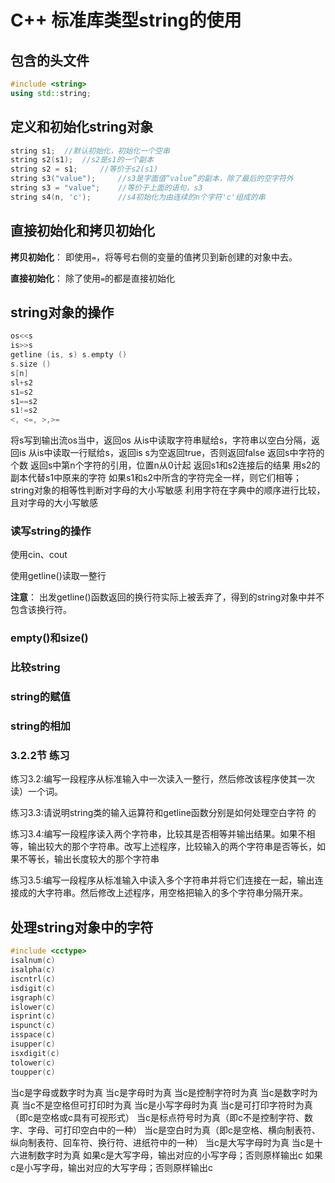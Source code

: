 # C++ 标准库类型string的使用

## 包含的头文件

```cpp
#include <string>
using std::string;
```

## 定义和初始化string对象

```cpp
string s1;  //默认初始化，初始化一个空串
string s2(s1);  //s2是s1的一个副本
string s2 = s1;     //等价于s2(s1)
string s3("value");     //s3是字面值“value”的副本，除了最后的空字符外
string s3 = "value";    //等价于上面的语句，s3
string s4(n, 'c');      //s4初始化为由连续的n个字符'c'组成的串
```

## 直接初始化和拷贝初始化

**拷贝初始化**：
即使用`=`，将等号右侧的变量的值拷贝到新创建的对象中去。

**直接初始化**：
除了使用`=`的都是直接初始化

## string对象的操作

```cpp
os<<s
is>>s
getline (is, s) s.empty ()
s.size ()
s[n]
sl+s2
s1=s2
s1==s2
s1!=s2
<, <=, >,>=
```

将s写到输出流os当中，返回os
从is中读取字符串赋给s，字符串以空白分隔，返回is
从is中读取一行赋给s，返回is
s为空返回true，否则返回false
返回s中字符的个数
返回s中第n个字符的引用，位置n从0计起
返回s1和s2连接后的结果
用s2的副本代替s1中原来的字符
如果s1和s2中所含的字符完全一样，则它们相等； string对象的相等性判断对字母的大小写敏感
利用字符在字典中的顺序进行比较，且对字母的大小写敏感

### 读写string的操作

使用cin、cout

使用getline()读取一整行

**注意**：
出发getline()函数返回的换行符实际上被丢弃了，得到的string对象中并不包含该换行符。

### empty()和size()

### 比较string

### string的赋值

### string的相加

### 3.2.2节 练习

练习3.2:编写一段程序从标准输入中一次读入一整行，然后修改该程序使其一次读）一个词。

练习3.3:请说明string类的输入运算符和getline函数分别是如何处理空白字符 的

练习3.4:编写一段程序读入两个字符串，比较其是否相等并输出结果。如果不相等，输出较大的那个字符串。改写上述程序，比较输入的两个字符串是否等长，如果不等长，输出长度较大的那个字符串

练习3.5:编写一段程序从标准输入中读入多个字符串并将它们连接在一起，输出连接成的大字符串。然后修改上述程序，用空格把输入的多个字符串分隔开来。

## 处理string对象中的字符

```cpp
#include <cctype>
isalnum(c) 
isalpha(c) 
iscntrl(c) 
isdigit(c) 
isgraph(c) 
islower(c) 
isprint(c) 
ispunct(c) 
isspace(c) 
isupper(c) 
isxdigit(c) 
tolower(c) 
toupper(c)
```

当c是字母或数字时为真
当c是字母时为真
当c是控制字符时为真
当c是数字时为真
当c不是空格但可打印时为真
当c是小写字母时为真
当c是可打印字符时为真（即c是空格或c具有可视形式）
当c是标点符号时为真（即c不是控制字符、数字、字母、可打印空白中的一种）
当c是空白时为真（即c是空格、横向制表符、纵向制表符、回车符、换行符、进纸符中的一种）
当c是大写字母时为真
当c是十六进制数字时为真
如果c是大写字母，输出对应的小写字母；否则原样输出c
如果c是小写字母，输出对应的大写字母；否则原样输出c
